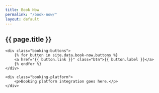 ```yaml
---
title: Book Now
permalink: "/book-now/"
layout: default
---
```


<section id="book-now">
    <h1>{{ page.title }}</h1>

    <div class="booking-buttons">
        {% for button in site.data.book-now.buttons %}
        <a href="{{ button.link }}" class="btn">{{ button.label }}</a>
        {% endfor %}
    </div>

    <div class="booking-platform">
        <p>Booking platform integration goes here.</p>
    </div>
</section>
